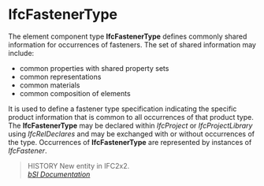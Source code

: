 IfcFastenerType
===============
The element component type **IfcFastenerType** defines commonly shared
information for occurrences of fasteners. The set of shared information may
include:  
  
* common properties with shared property sets  
* common representations  
* common materials  
* common composition of elements  
  
It is used to define a fastener type specification indicating the specific
product information that is common to all occurrences of that product type.
The **IfcFastenerType** may be declared within _IfcProject_ or
_IfcProjectLibrary_ using _IfcRelDeclares_ and may be exchanged with or
without occurrences of the type. Occurrences of **IfcFastenerType** are
represented by instances of _IfcFastener_.  
  
> HISTORY  New entity in IFC2x2.  
[ _bSI
Documentation_](https://standards.buildingsmart.org/IFC/DEV/IFC4_2/FINAL/HTML/schema/ifcsharedcomponentelements/lexical/ifcfastenertype.htm)


